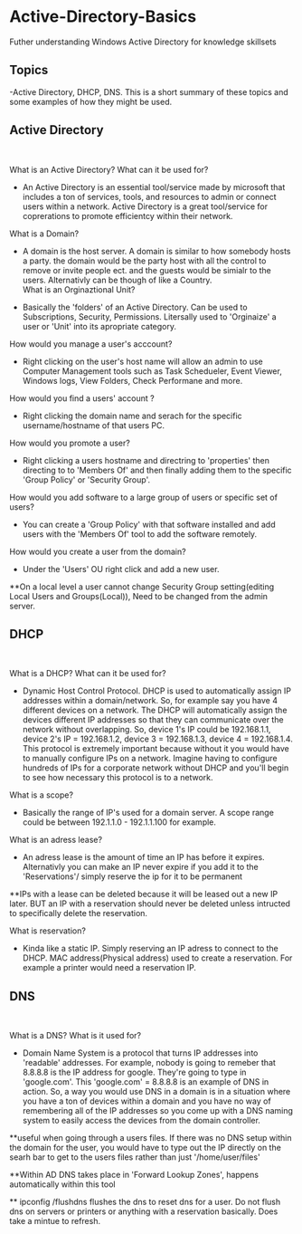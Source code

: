 # Active-Directory-Basics
Futher understanding Windows Active Directory for knowledge skillsets 

<h2>Topics</h2>
<p align="left">
-Active Directory, DHCP, DNS. This is a short summary of these topics and some examples of how they might be used.<br/>

<h2> Active Directory</h2><br/>
<p align="left">

What is an Active Directory? What can it be used for? <br/>
- An Active Directory is an essential tool/service made by microsoft that includes a ton of services, tools, and resources to admin or connect users within a network. Active Directory is a great tool/service for coprerations to promote efficientcy within their network. <br/>


What is a Domain?<br/>
- A domain is the host server. A domain is similar to how somebody hosts a party. the domain would be the party host with all the control to remove or invite people ect. and the guests would be simialr to the users. Alternativly can be though of like a Country.<br/>
What is an Orginaztional Unit?<br/>

- Basically the 'folders' of an Active Directory. Can be used to Subscriptions, Security, Permissions. Litersally used to 'Orginaize' a user or 'Unit' into its apropriate category.<br/>

How would you manage a user's acccount?<br/>
- Right clicking on the user's host name will allow an admin to use Computer Management tools such as Task Schedueler, Event Viewer, Windows logs, View Folders, Check Performane and more.<br/>

How would you find a users' account ?<br/>
- Right clicking the domain name and serach for the specific username/hostname of that users PC.<br/>

How would you promote a user?<br/>
- Right clicking a users hostname and directring to 'properties' then directing to to 'Members Of' and then finally adding them to the specific 'Group Policy' or 'Security Group'.<br/>

How would you add software to a large group of users or specific set of users?<br/>
- You can create a 'Group Policy' with that software installed and add users with the 'Members Of' tool to add the software remotely.<br/>

How would you create a user from the domain?<br/>
- Under the 'Users' OU right click and add a new user.<br/>

**On a local level a user cannot change Security Group setting(editing Local Users and Groups(Local)), Need to be changed from the admin server.<br/>

<h2>DHCP</h2><br/>
<p align="left">
 
What is a DHCP? What can it be used for?<br/>
-  Dynamic Host Control Protocol. DHCP is used to automatically assign IP addresses within a domain/network. So, for example say you have 4 different devices on a network. The DHCP will automatically assign the devices different IP addresses so that they can communicate over the network without overlapping. So, device 1's IP could be 192.168.1.1, device 2's IP = 192.168.1.2, device 3 = 192.168.1.3, device 4 = 192.168.1.4. This protocol is extremely important because without it you would have to manually configure IPs on a network. Imagine having to configure hundreds of IPs for a corporate network without DHCP and you'll begin to see how necessary this protocol is to a network.

What is a scope?<br/>
- Basically the range of IP's used for a domain server. A scope range could be between 192.1.1.0 - 192.1.1.100 for example.<br/>

What is an adress lease?<br/>
- An adress lease is the amount of time an IP has before it expires. Alternativly you can make an IP never expire if you add it to the 'Reservations'/ simply reserve the ip for it to be permanent<br/>

**IPs with a lease can be deleted because it will be leased out a new IP later. BUT an IP with a reservation should never be deleted unless intructed to specifically delete the reservation.<br/>

What is reservation?<br/>
- Kinda like a static IP. Simply reserving an IP adress to connect to the DHCP. MAC address(Physical address) used to create a reservation. For example a printer would need a reservation IP. <br/>

<h2>DNS</h2><br/>
<p align="left">

What is a DNS? What is it used for?<br/>
- Domain Name System is a protocol that turns IP addresses into 'readable' addresses. For example, nobody is going to remeber that 8.8.8.8 is the IP address for google. They're going to type in 'google.com'. This 'google.com' = 8.8.8.8 is an example of DNS in action. So, a way you would use DNS in a domain is in a situation where you have a ton of devices within a domain and you have no way of remembering all of the IP addresses so you come up with a DNS naming system to easily access the devices from the domain controller.

**useful when going through a users files. If there was no DNS setup within the domain for the user, you would have to type out the IP directly on the searh bar to get to the users files rather than just '/home/user/files'<br/>

**Within AD DNS takes place in 'Forward Lookup Zones', happens automatically within this tool<br/>

** ipconfig /flushdns flushes the dns to reset dns for a user. Do not flush dns on servers or printers or anything with a reservation basically. Does take  a mintue to refresh.<br/>
